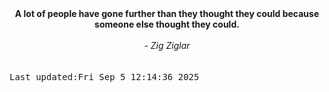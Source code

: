 
<div align="center"><b><span>A lot of people have gone further than they thought they could because someone else thought they could.</span></b><br><br><i> - Zig Ziglar</i></div>
<br><br><kbd>Last updated:Fri Sep  5 12:14:36 2025</kbd>